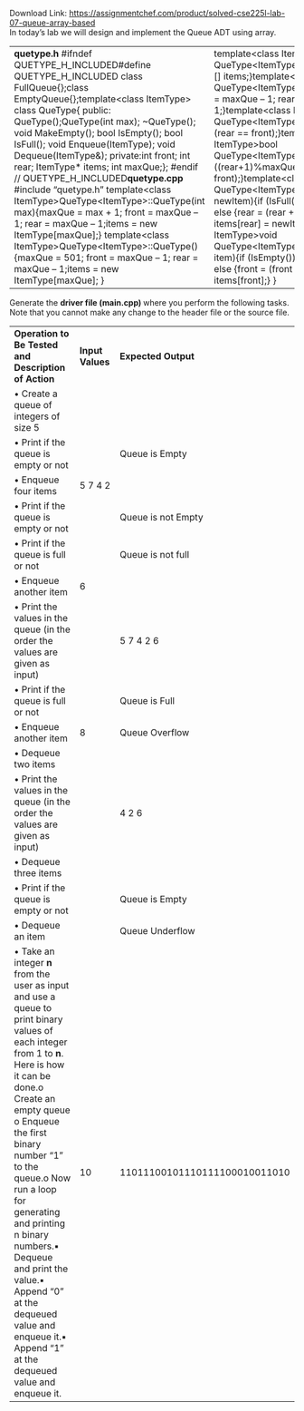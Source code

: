 Download Link: https://assignmentchef.com/product/solved-cse225l-lab-07-queue-array-based
<br>
In today’s lab we will design and implement the Queue ADT using array.

<table width="0">

 <tbody>

  <tr>

   <td width="301"><strong>quetype.h </strong><strong> </strong>#ifndef QUETYPE_H_INCLUDED#define QUETYPE_H_INCLUDED class FullQueue{};class EmptyQueue{};template&lt;class ItemType&gt; class QueType{     public:         QueType();QueType(int max);         ~QueType();         void MakeEmpty();         bool IsEmpty();         bool IsFull();         void Enqueue(ItemType);         void Dequeue(ItemType&amp;);     private:int front;         int rear;         ItemType* items;         int maxQue;}; #endif // QUETYPE_H_INCLUDED<strong>quetype.cpp </strong> #include “quetype.h” template&lt;class ItemType&gt;QueType&lt;ItemType&gt;::QueType(int max){maxQue = max + 1;     front = maxQue – 1;     rear = maxQue – 1;items = new ItemType[maxQue];} template&lt;class ItemType&gt;QueType&lt;ItemType&gt;::QueType(){maxQue = 501;     front = maxQue – 1;     rear = maxQue – 1;items = new ItemType[maxQue]; }</td>

   <td width="411">template&lt;class ItemType&gt; QueType&lt;ItemType&gt;::~QueType(){delete [] items;}template&lt;class ItemType&gt;void QueType&lt;ItemType&gt;::MakeEmpty(){     front = maxQue – 1;     rear = maxQue – 1;}template&lt;class ItemType&gt;bool QueType&lt;ItemType&gt;::IsEmpty(){return (rear == front);}template&lt;class ItemType&gt;bool QueType&lt;ItemType&gt;::IsFull(){return ((rear+1)%maxQue == front);}template&lt;class ItemType&gt;void QueType&lt;ItemType&gt;::Enqueue(ItemType newItem){if (IsFull())         throw FullQueue();     else     {rear = (rear +1) % maxQue;         items[rear] = newItem;} }template&lt;class ItemType&gt;void QueType&lt;ItemType&gt;::Dequeue(ItemType&amp; item){if (IsEmpty())         throw EmptyQueue();     else     {front = (front + 1) % maxQue;         item = items[front];} }</td>

  </tr>

 </tbody>

</table>







Generate the <strong>driver file (main.cpp) </strong>where you perform the following tasks. Note that you cannot make any change to the header file or the source file.

<table width="0">

 <tbody>

  <tr>

   <td width="423"><strong>Operation to Be Tested and Description of Action </strong></td>

   <td width="120"><strong>Input Values </strong></td>

   <td width="160"><strong>Expected Output </strong></td>

  </tr>

  <tr>

   <td width="423">        •     Create a queue of integers of size 5</td>

   <td width="120"> </td>

   <td width="160"> </td>

  </tr>

  <tr>

   <td width="423">        •     Print if the queue is empty or not</td>

   <td width="120"> </td>

   <td width="160">Queue is Empty</td>

  </tr>

  <tr>

   <td width="423">        •     Enqueue four  items</td>

   <td width="120">5  7  4  2</td>

   <td width="160"> </td>

  </tr>

  <tr>

   <td width="423">        •     Print if the queue is empty or not</td>

   <td width="120"> </td>

   <td width="160">Queue is not Empty</td>

  </tr>

  <tr>

   <td width="423">        •     Print if the queue is full or not</td>

   <td width="120"> </td>

   <td width="160">Queue is not full</td>

  </tr>

  <tr>

   <td width="423">        •    Enqueue another item</td>

   <td width="120">6</td>

   <td width="160"> </td>

  </tr>

  <tr>

   <td width="423">•     Print the values in the queue (in the order the values are given as input)</td>

   <td width="120"> </td>

   <td width="160">5  7  4  2  6</td>

  </tr>

  <tr>

   <td width="423">        •     Print if the queue is full or not</td>

   <td width="120"> </td>

   <td width="160">Queue is Full</td>

  </tr>

  <tr>

   <td width="423">        •    Enqueue another item</td>

   <td width="120">8</td>

   <td width="160">Queue Overflow</td>

  </tr>

  <tr>

   <td width="423">        •     Dequeue  two items</td>

   <td width="120"> </td>

   <td width="160"> </td>

  </tr>

  <tr>

   <td width="423">•     Print the values in the queue (in the order the values are given as input)</td>

   <td width="120"> </td>

   <td width="160">4  2  6</td>

  </tr>

  <tr>

   <td width="423">        •     Dequeue three items</td>

   <td width="120"> </td>

   <td width="160"> </td>

  </tr>

  <tr>

   <td width="423">        •     Print if the queue is empty or not</td>

   <td width="120"> </td>

   <td width="160">Queue is Empty</td>

  </tr>

  <tr>

   <td width="423">        •    Dequeue an item</td>

   <td width="120"> </td>

   <td width="160">Queue Underflow</td>

  </tr>

  <tr>

   <td width="423">•     Take an integer <strong>n</strong> from the user as input and use a queue to print binary values of each integer from 1 to <strong>n</strong>. Here is how it can be done.o    Create an empty queue o Enqueue the first binary number “1” to the queue.o    Now run a loop for generating and printing n binary numbers.&#x25aa;  Dequeue and print the value.&#x25aa;  Append “0” at the dequeued value and enqueue it.&#x25aa;  Append “1” at the dequeued value and enqueue it.</td>

   <td width="120">10</td>

   <td width="160">11011100101110111100010011010</td>

  </tr>

 </tbody>

</table>